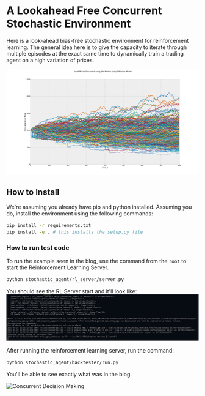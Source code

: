 # A Lookahead Free Concurrent Stochastic Environment

Here is a look-ahead bias-free stochastic environment for reinforcement learning. The general idea here is to give the capacity to iterate through multiple episodes at the exact same time to dynamically train a trading agent on a high variation of prices.


![Stochastic Prices](./images/stochastic.png)


## How to Install

We're assuming you already have pip and python installed. Assuming you do, install the environment using the following commands:

```bash
pip install -r requirements.txt
pip install -e . # this installs the setup.py file
```

### How to run test code

To run the example seen in the blog, use the command from the `root` to start the Reinforcement Learning Server.

```bash
python stochastic_agent/rl_server/server.py
```

You should see the RL Server start and it'll look like:
![RL Server](./images/it_works.gif)


After running the reinforcement learning server, run the command:
```bash
python stochastic_agent/backtester/run.py
```

You'll be able to see exactly what was in the blog.

![Concurrent Decision Making](./images/concurrent_decision_making.gif)
